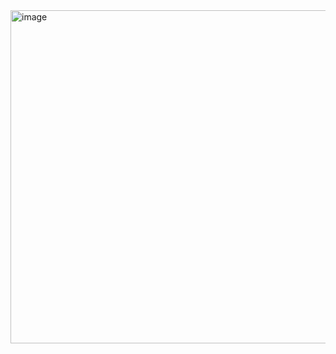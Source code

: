 <img width="904" height="533" alt="image" src="https://github.com/user-attachments/assets/c78aa170-0627-4647-bc28-e01c8c395b75" />

